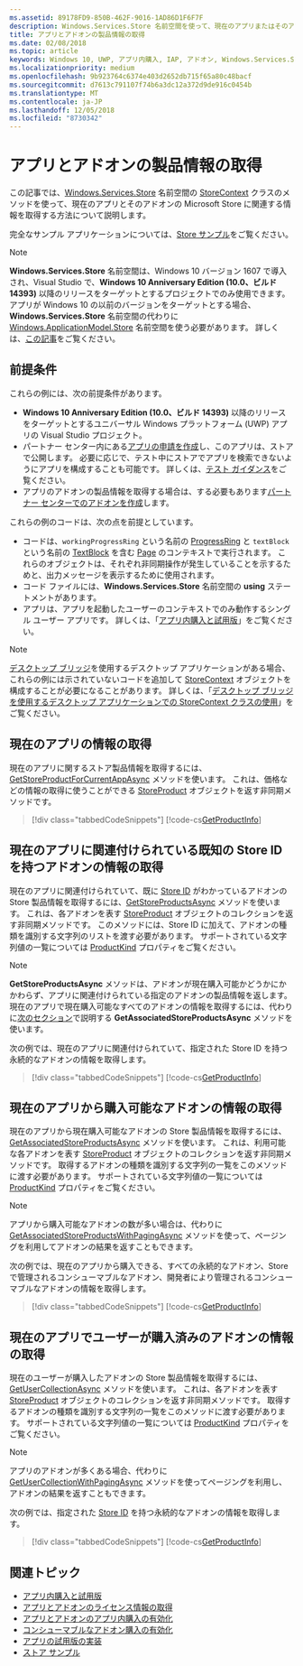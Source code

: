 ```yaml
---
ms.assetid: 89178FD9-850B-462F-9016-1AD86D1F6F7F
description: Windows.Services.Store 名前空間を使って、現在のアプリまたはそのアドオンのストアに関連する製品情報を取得する方法について説明します。
title: アプリとアドオンの製品情報の取得
ms.date: 02/08/2018
ms.topic: article
keywords: Windows 10, UWP, アプリ内購入, IAP, アドオン, Windows.Services.Store
ms.localizationpriority: medium
ms.openlocfilehash: 9b923764c6374e403d2652db715f65a80c48bacf
ms.sourcegitcommit: d7613c791107f74b6a3dc12a372d9de916c0454b
ms.translationtype: MT
ms.contentlocale: ja-JP
ms.lasthandoff: 12/05/2018
ms.locfileid: "8730342"
---
```

# <a name="get-product-info-for-apps-and-add-ons"></a>アプリとアドオンの製品情報の取得

この記事では、[Windows.Services.Store](https://msdn.microsoft.com/library/windows/apps/windows.services.store.aspx) 名前空間の [StoreContext](https://msdn.microsoft.com/library/windows/apps/windows.services.store.storecontext.aspx) クラスのメソッドを使って、現在のアプリとそのアドオンの Microsoft Store に関連する情報を取得する方法について説明します。

完全なサンプル アプリケーションについては、[Store サンプル](https://github.com/Microsoft/Windows-universal-samples/tree/master/Samples/Store)をご覧ください。

> [!NOTE]
> **Windows.Services.Store** 名前空間は、Windows 10 バージョン 1607 で導入され、Visual Studio で、**Windows 10 Anniversary Edition (10.0、ビルド 14393)** 以降のリリースをターゲットとするプロジェクトでのみ使用できます。 アプリが Windows 10 の以前のバージョンをターゲットとする場合、**Windows.Services.Store** 名前空間の代わりに [Windows.ApplicationModel.Store](https://msdn.microsoft.com/library/windows/apps/windows.applicationmodel.store.aspx) 名前空間を使う必要があります。 詳しくは、[この記事](in-app-purchases-and-trials-using-the-windows-applicationmodel-store-namespace.md)をご覧ください。

## <a name="prerequisites"></a>前提条件

これらの例には、次の前提条件があります。
* **Windows 10 Anniversary Edition (10.0、ビルド 14393)** 以降のリリースをターゲットとするユニバーサル Windows プラットフォーム (UWP) アプリの Visual Studio プロジェクト。
* パートナー センター内にある[アプリの申請を作成](https://msdn.microsoft.com/windows/uwp/publish/app-submissions)し、このアプリは、ストアで公開します。 必要に応じで、テスト中にストアでアプリを検索できないようにアプリを構成することも可能です。 詳しくは、[テスト ガイダンス](in-app-purchases-and-trials.md#testing)をご覧ください。
* アプリのアドオンの製品情報を取得する場合は、する必要もあります[パートナー センターでのアドオンを作成](../publish/add-on-submissions.md)します。

これらの例のコードは、次の点を前提としています。
* コードは、```workingProgressRing``` という名前の [ProgressRing](https://msdn.microsoft.com/library/windows/apps/windows.ui.xaml.controls.progressring.aspx) と ```textBlock``` という名前の [TextBlock](https://msdn.microsoft.com/library/windows/apps/windows.ui.xaml.controls.textblock.aspx) を含む [Page](https://msdn.microsoft.com/library/windows/apps/windows.ui.xaml.controls.page.aspx) のコンテキストで実行されます。 これらのオブジェクトは、それぞれ非同期操作が発生していることを示するためと、出力メッセージを表示するために使用されます。
* コード ファイルには、**Windows.Services.Store** 名前空間の **using** ステートメントがあります。
* アプリは、アプリを起動したユーザーのコンテキストでのみ動作するシングル ユーザー アプリです。 詳しくは、「[アプリ内購入と試用版](in-app-purchases-and-trials.md#api_intro)」をご覧ください。

> [!NOTE]
> [デスクトップ ブリッジ](https://developer.microsoft.com/windows/bridges/desktop)を使用するデスクトップ アプリケーションがある場合、これらの例には示されていないコードを追加して [StoreContext](https://msdn.microsoft.com/library/windows/apps/windows.services.store.storecontext.aspx) オブジェクトを構成することが必要になることがあります。 詳しくは、「[デスクトップ ブリッジを使用するデスクトップ アプリケーションでの StoreContext クラスの使用](in-app-purchases-and-trials.md#desktop)」をご覧ください。

## <a name="get-info-for-the-current-app"></a>現在のアプリの情報の取得

現在のアプリに関するストア製品情報を取得するには、[GetStoreProductForCurrentAppAsync](https://docs.microsoft.com/uwp/api/windows.services.store.storecontext.getstoreproductforcurrentappasync) メソッドを使います。 これは、価格などの情報の取得に使うことができる [StoreProduct](https://msdn.microsoft.com/library/windows/apps/windows.services.store.storeproduct.aspx) オブジェクトを返す非同期メソッドです。

> [!div class="tabbedCodeSnippets"]
[!code-cs[GetProductInfo](./code/InAppPurchasesAndLicenses_RS1/cs/GetAppInfoPage.xaml.cs#GetAppInfo)]

## <a name="get-info-for-add-ons-with-known-store-ids-that-are-associated-with-the-current-app"></a>現在のアプリに関連付けられている既知の Store ID を持つアドオンの情報の取得

現在のアプリに関連付けられていて、既に [Store ID](in-app-purchases-and-trials.md#store_ids) がわかっているアドオンの Store 製品情報を取得するには、[GetStoreProductsAsync](https://docs.microsoft.com/uwp/api/windows.services.store.storecontext.getstoreproductsasync) メソッドを使います。 これは、各アドオンを表す [StoreProduct](https://msdn.microsoft.com/library/windows/apps/windows.services.store.storeproduct.aspx) オブジェクトのコレクションを返す非同期メソッドです。 このメソッドには、Store ID に加えて、アドオンの種類を識別する文字列のリストを渡す必要があります。 サポートされている文字列値の一覧については [ProductKind](https://docs.microsoft.com/uwp/api/windows.services.store.storeproduct.productkind) プロパティをご覧ください。

> [!NOTE]
> **GetStoreProductsAsync** メソッドは、アドオンが現在購入可能かどうかにかかわらず、アプリに関連付けられている指定のアドオンの製品情報を返します。 現在のアプリで現在購入可能なすべてのアドオンの情報を取得するには、代わりに[次のセクション](#get-info-for-add-ons-that-are-available-for-purchase-from-the-current-app)で説明する **GetAssociatedStoreProductsAsync** メソッドを使います。

次の例では、現在のアプリに関連付けられていて、指定された Store ID を持つ永続的なアドオンの情報を取得します。

> [!div class="tabbedCodeSnippets"]
[!code-cs[GetProductInfo](./code/InAppPurchasesAndLicenses_RS1/cs/GetProductInfoPage.xaml.cs#GetProductInfo)]

## <a name="get-info-for-add-ons-that-are-available-for-purchase-from-the-current-app"></a>現在のアプリから購入可能なアドオンの情報の取得

現在のアプリから現在購入可能なアドオンの Store 製品情報を取得するには、[GetAssociatedStoreProductsAsync](https://docs.microsoft.com/uwp/api/windows.services.store.storecontext.getassociatedstoreproductsasync) メソッドを使います。 これは、利用可能な各アドオンを表す [StoreProduct](https://msdn.microsoft.com/library/windows/apps/windows.services.store.storeproduct.aspx) オブジェクトのコレクションを返す非同期メソッドです。 取得するアドオンの種類を識別する文字列の一覧をこのメソッドに渡す必要があります。 サポートされている文字列値の一覧については [ProductKind](https://docs.microsoft.com/uwp/api/windows.services.store.storeproduct.productkind) プロパティをご覧ください。

> [!NOTE]
> アプリから購入可能なアドオンの数が多い場合は、代わりに [GetAssociatedStoreProductsWithPagingAsync](https://docs.microsoft.com/uwp/api/Windows.Services.Store.StoreContext.GetAssociatedStoreProductsWithPagingAsync) メソッドを使って、ページングを利用してアドオンの結果を返すこともできます。

次の例では、現在のアプリから購入できる、すべての永続的なアドオン、Store で管理されるコンシューマブルなアドオン、開発者により管理されるコンシューマブルなアドオンの情報を取得します。

> [!div class="tabbedCodeSnippets"]
[!code-cs[GetProductInfo](./code/InAppPurchasesAndLicenses_RS1/cs/GetAddOnInfoPage.xaml.cs#GetAddOnInfo)]


## <a name="get-info-for-add-ons-for-the-current-app-that-the-user-has-purchased"></a>現在のアプリでユーザーが購入済みのアドオンの情報の取得

現在のユーザーが購入したアドオンの Store 製品情報を取得するには、[GetUserCollectionAsync](https://docs.microsoft.com/uwp/api/windows.services.store.storecontext.getusercollectionasync) メソッドを使います。 これは、各アドオンを表す [StoreProduct](https://msdn.microsoft.com/library/windows/apps/windows.services.store.storeproduct.aspx) オブジェクトのコレクションを返す非同期メソッドです。 取得するアドオンの種類を識別する文字列の一覧をこのメソッドに渡す必要があります。 サポートされている文字列値の一覧については [ProductKind](https://msdn.microsoft.com/library/windows/apps/windows.services.store.storeproduct.productkind.aspx) プロパティをご覧ください。

> [!NOTE]
> アプリのアドオンが多くある場合、代わりに [GetUserCollectionWithPagingAsync](https://docs.microsoft.com/uwp/api/windows.services.store.storecontext.getusercollectionwithpagingasync) メソッドを使ってページングを利用し、アドオンの結果を返すこともできます。

次の例では、指定された [Store ID](in-app-purchases-and-trials.md#store_ids) を持つ永続的なアドオンの情報を取得します。

> [!div class="tabbedCodeSnippets"]
[!code-cs[GetProductInfo](./code/InAppPurchasesAndLicenses_RS1/cs/GetUserCollectionPage.xaml.cs#GetUserCollection)]

## <a name="related-topics"></a>関連トピック

* [アプリ内購入と試用版](in-app-purchases-and-trials.md)
* [アプリとアドオンのライセンス情報の取得](get-license-info-for-apps-and-add-ons.md)
* [アプリとアドオンのアプリ内購入の有効化](enable-in-app-purchases-of-apps-and-add-ons.md)
* [コンシューマブルなアドオン購入の有効化](enable-consumable-add-on-purchases.md)
* [アプリの試用版の実装](implement-a-trial-version-of-your-app.md)
* [ストア サンプル](https://github.com/Microsoft/Windows-universal-samples/tree/master/Samples/Store)
